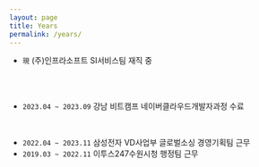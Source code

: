 ```yaml
---
layout: page
title: Years
permalink: /years/
---
```


- `現` (주)인프라소프트 SI서비스팀 재직 중
<br>
<br>

- `2023.04 ~ 2023.09` 강남 비트캠프 네이버클라우드개발자과정 수료  
<br>

- `2022.04 ~ 2023.11` 삼성전자 VD사업부 글로벌소싱 경영기획팀 근무
- `2019.03 ~ 2022.11` 이투스247수원시청 행정팀 근무    



  
  

